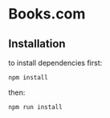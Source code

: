 # Books.com

## Installation

to install dependencies first:

```
npm install
```

then:

```
npm run install
```
